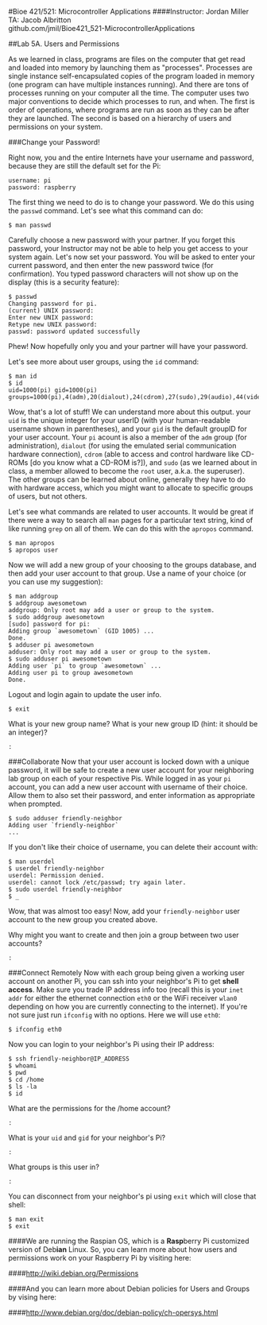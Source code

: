 #Bioe 421/521: Microcontroller Applications
####Instructor: Jordan Miller<br>TA: Jacob Albritton<br>github.com/jmil/Bioe421_521-MicrocontrollerApplications

##Lab 5A. Users and Permissions

As we learned in class, programs are files on the computer that get read and loaded into memory by launching them as "processes". Processes are single instance self-encapsulated copies of the program loaded in memory (one program can have multiple instances running). And there are tons of processes running on your computer all the time. The computer uses two major conventions to decide which processes to run, and when. The first is order of operations, where programs are run as soon as they can be after they are launched. The second is based on a hierarchy of users and permissions on your system.


###Change your Password!

Right now, you and the entire Internets have your username and password, because they are still the default set for the Pi:

	username: pi
	password: raspberry

The first thing we need to do is to change your password. We do this using the `passwd` command. Let's see what this command can do:

	$ man passwd

Carefully choose a new password with your partner. If you forget this password, your Instructor may not be able to help you get access to your system again. Let's now set your password. You will be asked to enter your current password, and then enter the new password twice (for confirmation). You typed password characters will not show up on the display (this is a security feature):

	$ passwd
	Changing password for pi.
	(current) UNIX password: 
	Enter new UNIX password: 
	Retype new UNIX password:
	passwd: password updated successfully
	
Phew! Now hopefully only you and your partner will have your password.

Let's see more about user groups, using the `id` command:

	$ man id
	$ id
	uid=1000(pi) gid=1000(pi) groups=1000(pi),4(adm),20(dialout),24(cdrom),27(sudo),29(audio),44(video),46(plugdev),60(games),100(users),105(netdev),999(input),1002(spi),1003(gpio)

Wow, that's a lot of stuff! We can understand more about this output. your `uid` is the unique integer for your userID (with your human-readable username shown in parentheses), and your `gid` is the default groupID for your user account. Your `pi` acount is also a member of the `adm` group (for administration), `dialout` (for using the emulated serial communication hardware connection), `cdrom` (able to access and control hardware like CD-ROMs [do you know what a CD-ROM is?]), and `sudo` (as we learned about in class, a member allowed to become the `root` user, a.k.a. the superuser). The other groups can be learned about online, generally they have to do with hardware access, which you might want to allocate to specific groups of users, but not others.


Let's see what commands are related to user accounts. It would be great if there were a way to search all `man` pages for a particular text string, kind of like running `grep` on all of them. We can do this with the `apropos` command.

	$ man apropos
	$ apropos user

Now we will add a new group of your choosing to the groups database, and then add your user account to that group. Use a name of your choice (or you can use my suggestion):

	$ man addgroup
	$ addgroup awesometown
	addgroup: Only root may add a user or group to the system.
	$ sudo addgroup awesometown
	[sudo] password for pi:
	Adding group `awesometown` (GID 1005) ...
	Done.
	$ adduser pi awesometown
	adduser: Only root may add a user or group to the system.
	$ sudo adduser pi awesometown
	Adding user `pi` to group `awesometown` ...
	Adding user pi to group awesometown
	Done.

Logout and login again to update the user info.

	$ exit

What is your new group name? What is your new group ID (hint: it should be an integer)?

	:


###Collaborate
Now that your user account is locked down with a unique password, it will be safe to create a new user account for your neighboring lab group on each of your respective Pis. While logged in as your `pi` account, you can add a new user account with username of their choice. Allow them to also set their password, and enter information as appropriate when prompted.

	$ sudo adduser friendly-neighbor
	Adding user `friendly-neighbor`
	...

If you don't like their choice of username, you can delete their account with:

	$ man userdel
	$ userdel friendly-neighbor
	userdel: Permission denied.
	userdel: cannot lock /etc/passwd; try again later.
	$ sudo userdel friendly-neighbor
	$ _
	
Wow, that was almost too easy! Now, add your `friendly-neighbor` user account to the new group you created above.

Why might you want to create and then join a group between two user accounts?

	:

###Connect Remotely
Now with each group being given a working user account on another Pi, you can ssh into your neighbor's Pi to get **shell access**. Make sure you trade IP address info too (recall this is your `inet addr` for either the ethernet connection `eth0` or the WiFi receiver `wlan0` depending on how you are currently connecting to the internet). If you're not sure just run `ifconfig` with no options. Here we will use `eth0`:
	
	$ ifconfig eth0

Now you can login to your neighbor's Pi using their IP address:

	$ ssh friendly-neighbor@IP_ADDRESS
	$ whoami
	$ pwd
	$ cd /home
	$ ls -la
	$ id

What are the permissions for the /home account?

	:

What is your `uid` and `gid` for your neighbor's Pi?

	:
	
What groups is this user in?

	:

You can disconnect from your neighbor's pi using `exit` which will close that shell:
	
	$ man exit
	$ exit


####We are running the Raspian OS, which is a **Rasp**berry Pi customized version of Deb**ian** Linux. So, you can learn more about how users and permissions work on your Raspberry Pi by visiting here:
 
####http://wiki.debian.org/Permissions

####And you can learn more about Debian policies for Users and Groups by vising here:

####http://www.debian.org/doc/debian-policy/ch-opersys.html

